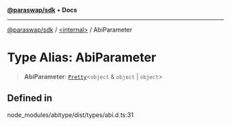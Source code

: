 [**@paraswap/sdk**](../../README.md) • **Docs**

***

[@paraswap/sdk](../../globals.md) / [\<internal\>](../README.md) / AbiParameter

# Type Alias: AbiParameter

> **AbiParameter**: [`Pretty`](Pretty.md)\<`object` & `object` \| `object`\>

## Defined in

node\_modules/abitype/dist/types/abi.d.ts:31
